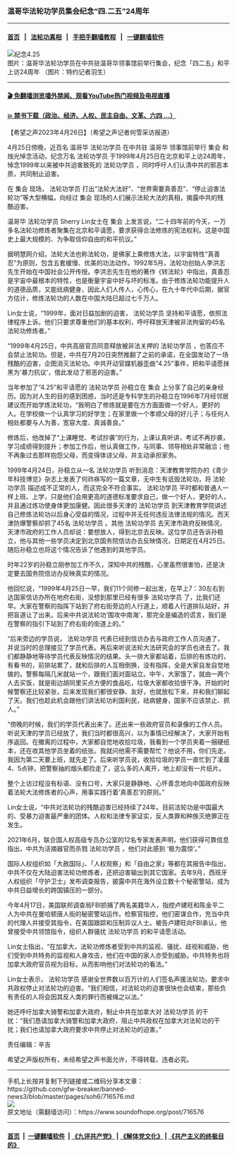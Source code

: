 ### 温哥华法轮功学员集会纪念“四.二五”24周年
------------------------

#### [首页](https://github.com/gfw-breaker/banned-news3/blob/master/README.md) &nbsp;&nbsp;|&nbsp;&nbsp; [法轮功真相](https://github.com/begood0513/basic/blob/master/README.md)  &nbsp;&nbsp;|&nbsp;&nbsp; [手把手翻墙教程](https://github.com/gfw-breaker/guides/wiki)  &nbsp;&nbsp;|&nbsp;&nbsp; [一键翻墙软件](https://github.com/gfw-breaker/nogfw/blob/master/README.md)  



<div><img alt="纪念4.25" src="https://img.soundofhope.org/2023-04/16-9-dsc_9706-1682555611789.jpg"/>
<br/><figcaption class="caption">
 图片：温哥华法轮功学员在中共驻温哥华领事馆前举行集会，纪念「四二五」和平上访24周年 （图片：特约记者羽生）
</figcaption></div><hr/>

#### [ 🎬  免翻墙浏览墙外禁闻、观看YouTube热门视频及电视直播](https://github.com/gfw-breaker/HelloWorld)

#### [ 💥  禁书下载（政治、经济、人权、民主自由、文革、六四 ...）](https://github.com/gfw-breaker/books/blob/master/README.md)

<div><div class="Content__Wrapper sc-1bvya0-0 elmmKw article_body" data-checkusr="" itemprop="articleBody">
 <div id="post_place_1">
 </div>
 <p class="meta-top">
  <span class="meta">
   【希望之声2023年4月26日】（希望之声记者何雪采访报道）
  </span>
 </p>
 <p style="margin-bottom:13px">
  4月25日傍晚，近百名
  <ok href="/term/11904">
   温哥华
  </ok>
  <ok href="/term/1633">
   法轮功学员
  </ok>
  在中共驻
  <ok href="/term/11904">
   温哥华
  </ok>
  领事馆前举行
  <ok href="/term/3386">
   集会
  </ok>
  和烛光悼念活动，纪念万名
  <ok href="/term/1633">
   法轮功学员
  </ok>
  于1999年4月25日在北京和平上访24周年，悼念1999年以来被中共迫害致死的
  <ok href="/term/1633">
   法轮功学员
  </ok>
  ，同时呼吁人们认清中共的邪恶本质，共同制止迫害。
 </p>
 <p>
  在
  <ok href="/term/3386">
   集会
  </ok>
  现场，
  <ok href="/term/1633">
   法轮功学员
  </ok>
  打出“法轮大法好”、“世界需要真善忍”、“停止迫害法轮功”等大型横幅，向经过
  <ok href="/term/3386">
   集会
  </ok>
  现场的人们展示法轮大法的真相，揭露中共的残酷迫害。
 </p>
 <p>
  <ok href="/term/11904">
   温哥华
  </ok>
  <ok href="/term/1633">
   法轮功学员
  </ok>
  Sherry Lin女士在
  <ok href="/term/3386">
   集会
  </ok>
  上发言说，“二十四年前的今天，一万多名法轮功修炼者聚集在北京和平请愿，要求获得合法修炼的宪法权利。这是中国史上最大规模的、为争取信仰自由的和平抗议。”
 </p>
 <p>
  据明慧网介绍，法轮大法也称法轮功，是佛家上乘修炼大法，以宇宙特性“真善忍”为原则，包含五套缓慢、优美的功法动作。1992年5月，法轮功创始人李洪志先生开始在中国社会公开传授。李洪志先生在他的著作《转法轮》中指出，真善忍是宇宙中最根本的特性，也是衡量宇宙中好与坏的标准。由于修炼法轮功能提升人的道德品质，又能祛病健身，因此人们人传人，心传心，在九十年代中后期，据官方估计，修炼法轮功的人数在中国大陆已超过七千万人。
 </p>
 <p>
  Lin女士说，“1999年，面对日益加剧的迫害，
  <ok href="/term/1633">
   法轮功学员
  </ok>
  坚持和平请愿，依照法律程序上诉。他们只要求尊重他们的基本权利，呼吁释放天津被非法拘留的45名法轮功修炼者。”
 </p>
 <p>
  “1999年4月25日，中共高层官员同意释放被非法关押的
  <ok href="/term/1633">
   法轮功学员
  </ok>
  ，也答应不会禁止法轮功。但是，中共在7月20日突然推翻了之前的承诺，在全国发动了一场残酷的迫害，企图消灭法轮功。中共开动官媒机器歪曲"4.25"事件，把和平请愿抹黑为'暴力抗议'，借此发动了邪恶的迫害。”
 </p>
 <p>
  当年参加了“4.25”和平请愿的
  <ok href="/term/1633">
   法轮功学员
  </ok>
  孙稳立在
  <ok href="/term/3386">
   集会
  </ok>
  上分享了自己的亲身经历。因为对人生的目的感到困惑，当时还是专科学生的孙稳立在1996年7月经邻居建议而开始学炼法轮功，“我明白了修炼就是要在方方面面做一个好人，更好的人。在学校做一个认真学习的好学生；在家里做一个孝顺父母的好儿子；与任何人相处都要与人为善，宽容大度、真诚善良。”
 </p>
 <p>
  修炼后，他改掉了“上课睡觉、考试抄袭”的行为，上课认真听讲，考试不再抄袭，学习成绩得到提升；参加工作后，他认真做工作，与同事、领导相处非常融洽；他不再象过去那样抱怨父母，而变得体谅父母，并主动承担家务。
 </p>
 <p>
  1999年4月24日，孙稳立从一名
  <ok href="/term/1633">
   法轮功学员
  </ok>
  听到消息：天津教育学院办的《青少年科技博览》杂志上发表了何祚庥写的一篇文章，无中生有诋毁法轮功，将
  <ok href="/term/1633">
   法轮功学员
  </ok>
  描述成不正常的人，而这完全不符合事实。
  <ok href="/term/1633">
   法轮功学员
  </ok>
  平时都和普通人一样上班、上学，只是他们会用更高的道德标准要求自己，做一个好人，更好的人，并且通过炼功使身体更加康健。因此很多天津的
  <ok href="/term/1633">
   法轮功学员
  </ok>
  到天津教育学院讲述自己修炼法轮功以后身心受益的情况，过程中并无任何违反法律法规的情况。而天津防爆警察却抓了45名
  <ok href="/term/1633">
   法轮功学员
  </ok>
  。其他
  <ok href="/term/1633">
   法轮功学员
  </ok>
  去天津市政府反映情况，天津市政府的工作人员却说：要想放人，得到北京去反映。这位学员还告诉孙稳立，他与其他一些学员决定到北京国务院信访办去反映情况，日期定在4月25日。随后孙稳立也将这个情况告诉了他遇到的其他学员。
 </p>
 <p>
  时年22岁的孙稳立刚参加工作不久，深知中共的残酷，心里虽然很害怕，还是决定要去国务院信访办反映真实的情况。
 </p>
 <p>
  他回忆说，“1999年4月25日一早，我们11个同修一起出发，在早上7：30左右到达国家信访办所在地府右街，没想到那里已经有很多
  <ok href="/term/1633">
   法轮功学员
  </ok>
  了，比我们还早。大家在警察的指挥下站到了府右街旁边的人行道上，顺着人行道排队站好，并把盲道让了出来。后来中共说法轮功‘围攻中南海’，那完全是编造的谎言，我们是在警察的指引下站到了府右街的街道上的。”
 </p>
 <p>
  “后来旁边的学员说，
  <ok href="/term/1633">
   法轮功学员
  </ok>
  代表已经到信访办去与政府工作人员沟通了，并说当时的总理接见了学员代表。再后来听说法轮大法研究会的学员也进去了。我们都静静地等待学员代表反映情况的结果。头一排大家都站着，后排的有炼功的，有看书的，前排站累了，就和后排的人互相倒换，没有指挥，全是大家自发自觉地做的。警察每隔几米就站一个，跟我们面对面站立。中午，大家饿了，就由一两个人去买饭，就是街边胡同里买点方便的食品吃，垃圾大家都收拾很干净。开始的时候警察还比较紧张，后来发现我们都很安静、友好，也就放松下来，并和我们聊起了天。我们也趁此机会跟他们讲法轮功利国利民，祛病健身，国家不应该禁止、抓人。”
 </p>
 <p>
  “傍晚的时候，我们的学员代表出来了。还出来一些政府官员和录像的工作人员。听说天津的学员已经放了，我们当时都很高兴，以为事情已经解决了，大家开始有序返回。在撤离的过程中，大家都自觉地收拾垃圾，我看到一个学员夹着一捆硬纸本，还在收其他学员坐着的纸张。我就问他需不需要帮忙？他说不用，你们先走。我因为第二天要上班，就先走了。后来听学员说，收拾垃圾的学员一直忙到了凌晨4、5点钟，把警察抽的烟头都捡走了，这么多的人离开，地上却没有一片纸片。
 </p>
 <p>
  整个上访过程没有标语、没有口号，大家只是静静地、心怀善念地向中国政府反映着法轮大法修炼者的心声，用事实践行着‘真善忍’的原则。”
 </p>
 <p>
  Lin女士说，“中共对法轮功的残酷迫害已经持续了24年。目前法轮功是中国最大的、受暴力迫害最严重的团体。人权和法律专家证实，反人类罪和种族灭绝罪正在发生。
 </p>
 <p>
  2021年6月，联合国人权高级专员办公室的12名专家发表声明，他们获得可靠信息指出，中共为活摘器官而杀戮
  <ok href="/term/1633">
   法轮功学员
  </ok>
  ，他们对此感到 ‘极为震惊’。”
 </p>
 <p>
  国际人权组织如「大赦国际」、「人权观察」和「自由之家」等都在其报告中指出，中共不仅在大陆迫害法轮功修炼者，还把迫害输出到其它国家。去年9月，西班牙人权组织「守护卫士」发布调查报告，披露中共在海外设立数十个秘密警站，成为中共日益增长的跨国镇压的一部分。
 </p>
 <p>
  今年4月17日，美国联邦调查局FBI抓捕了两名美籍华人，指控卢建旺和陈金平二人为中共在曼哈顿唐人街的秘密警站运作。检察官指控，他们密谋合作，充当中共的代理人并接受其指令，在美国跟踪和压制异议人士。被告卢建旺向FBI承认，他曾接受中共领馆指令，组织人群骚扰
  <ok href="/term/1633">
   法轮功学员
  </ok>
  的和平请愿活动。
 </p>
 <p>
  Lin女士指出，“在加拿大，法轮功修炼者受到中共的监视、骚扰、歧视和威胁，他们受到中共特务的监视和人身攻击，他们在中国的家人亦受到威胁。中共特务也将加拿大政府官员视为目标，从而影响他们对法轮功的看法。”
 </p>
 <p>
  Lin女士表示，
  <ok href="/term/1633">
   法轮功学员
  </ok>
  感谢全世界数以百万计的人们签名声援法轮功，要求中共政权停止对法轮功的迫害。“我们相信，对法轮功的迫害很快也会结束，那些负有责任的人将会因其反人类的罪行而被绳之以法。”
 </p>
 <p>
  她还呼吁加拿大骑警和加拿大政府，制止中共在加拿大对
  <ok href="/term/1633">
   法轮功学员
  </ok>
  的干扰：“我们恳请加拿大骑警和加拿大政府，阻止中共政权在加拿大对法轮功的干扰；我们也请加拿大政府要求中共停止对法轮功的迫害。”
 </p>
 <p class="meta-btm">
  责任编辑：辛吉
 </p>
 <p class="meta-btm">
  希望之声版权所有，未经希望之声书面允许，不得转载，违者必究。
 </p>
</div>
</div>
<hr/>
手机上长按并复制下列链接或二维码分享本文章：<br/>
https://github.com/gfw-breaker/banned-news3/blob/master/pages/soh6/716576.md <br/>
<a href='https://github.com/gfw-breaker/banned-news3/blob/master/pages/soh6/716576.md'><img src='https://github.com/gfw-breaker/banned-news3/blob/master/pages/soh6/716576.md.png'/></a> <br/>
原文地址（需翻墙访问）：https://www.soundofhope.org/post/716576


------------------------
#### [首页](https://github.com/gfw-breaker/banned-news3/blob/master/README.md) &nbsp;|&nbsp; [一键翻墙软件](https://github.com/gfw-breaker/nogfw/blob/master/README.md) &nbsp;| [《九评共产党》](https://github.com/gfw-breaker/9ping.md/blob/master/README.md#九评之一评共产党是什么) | [《解体党文化》](https://github.com/gfw-breaker/jtdwh.md/blob/master/README.md) | [《共产主义的终极目的》](https://github.com/gfw-breaker/gczydzjmd.md/blob/master/README.md)


<img src='http://gfw-breaker.win/banned-news3/pages/soh6/716576.md' width='0px' height='0px'/>
